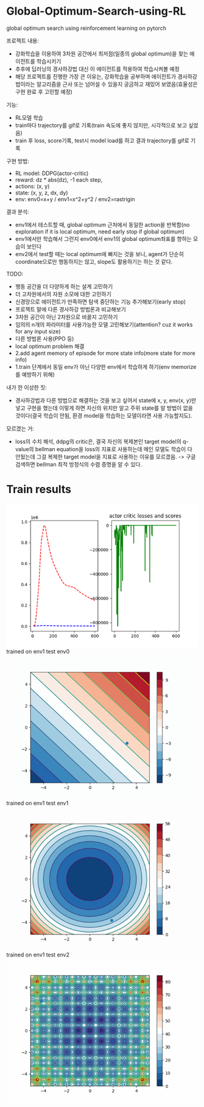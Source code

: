 # Global-Optimum-Search-using-RL
global optimum search using reinforcement learning on pytorch  

프로젝트 내용:
+ 강화학습을 이용하여 3차원 공간에서 최저점(일종의 global optimum)을 찾는 에이전트를 학습시키기  
+ 추후에 딥러닝의 경사하강법 대신 이 에이전트를 적용하여 학습시켜볼 예정
+ 해당 프로젝트를 진행한 가장 큰 이유는, 강화학습을 공부하며 에이전트가 경사하강법이라는 알고리즘을 근사 또는 넘어설 수 있을지 궁금하고 재밌어 보였음(효율성은 구현 완료 후 고민할 예정)

기능:
+ RL모델 학습
+ train마다 trajectory를 gif로 기록(train 속도에 좋지 않지만, 시각적으로 보고 싶었음)
+ train 후 loss, score기록, test시 model load를 하고 결과 trajectory를 gif로 기록

구현 방법:
+ RL model: DDPG(actor-critic)
+ reward: dz * abs(dz), -1 each step,
+ actions: (x, y)
+ state: (x, y, z, dx, dy)
+ env: env0=x+y / env1=x^2+y^2 / env2=rastrigin

결과 분석:
+ env1에서 테스트할 때, global optimum 근처에서 동일한 action을 반복함(no exploration if it is local optimum, need early stop if global optimum)
+ env1에서만 학습해서 그런지 env0에서 env1의 global optimum좌표를 향하는 모습이 보인다
+ env2에서 test할 때는 local optimum에 빠지는 것을 보니, agent가 단순히 coordinate으로만 행동하지는 않고, slope도 활용하기는 하는 것 같다.

TODO:
+ 행동 공간을 더 다양하게 하는 설계 고민하기
+ 더 고차원에서의 자원 소모에 대한 고민하기
+ 신경망으로 에이전트가 만족하면 탐색 중단하는 기능 추가해보기(early stop)
+ 프로젝트 말에 다른 경사하강 방법론과 비교해보기
+ 3차원 공간이 아닌 2차원으로 바꿀지 고민하기
+ 임의의 n개의 파라미터를 사용가능한 모델 고민해보기(attention? cuz it works for any input size)
+ 다른 방법론 사용(PPO 등)
+ local optimum problem 해결
+ 2.add agent memory of episode for more state info(more state for more info)
+ 1.train 단계에서 동일 env가 아닌 다양한 env에서 학습하게 하기(env memorize를 예방하기 위해)

내가 한 이상한 짓:
+ 경사하강법과 다른 방법으로 해결하는 것을 보고 싶어서 state에 x, y, env(x, y)만 넣고
구현을 했는데 이렇게 하면 자신의 위치만 알고 주위 state를 알 방법이 없을 것이다(결국 학습이 안됨, 환경 model을 학습하는 모델이라면 사용 가능할지도).  

모르겠는 거:
+ loss의 수치 해석, ddpg의 critic은, 결국 자신의 복제본인 target model의 q-value의 bellman equation을
loss의 지표로 사용하는데 메인 모델도 학습이 다 안됬는데 그걸 복제한 target model을 지표로 사용하는 이유를 모르겠음. -> 구글 검색하면 bellman 최적 방정식의 수렴 증명을 알 수 있다.  

# Train results
![](https://github.com/kyle1213/Global-Optimum-Search-using-RL/blob/main/train%20result/env1.png)  
trained on env1 test env0  
![](https://github.com/kyle1213/Global-Optimum-Search-using-RL/blob/main/gifs/env1%20env0.gif)  
trained on env1 test env1  
![](https://github.com/kyle1213/Global-Optimum-Search-using-RL/blob/main/gifs/env1%20env1.gif)  
trained on env1 test env2  
![](https://github.com/kyle1213/Global-Optimum-Search-using-RL/blob/main/gifs/env1%20env2.gif)  
